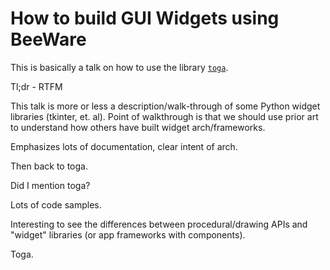 # How to build GUI Widgets using BeeWare

This is basically a talk on how to use the library [`toga`](https://toga.readthedocs.io/en/latest/).

Tl;dr - RTFM

This talk is more or less a description/walk-through of some Python widget libraries (tkinter, et. al).
Point of walkthrough is that we should use prior art to understand how others have built widget arch/frameworks.

Emphasizes lots of documentation, clear intent of arch.

Then back to toga.

Did I mention toga?

Lots of code samples.

Interesting to see the differences between procedural/drawing APIs and "widget" libraries (or app frameworks with components).

Toga.

